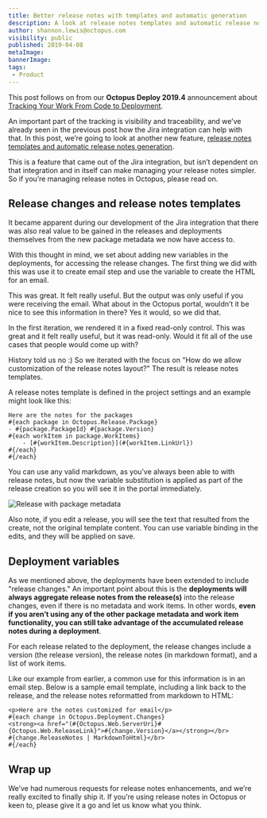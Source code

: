 ```yaml
---
title: Better release notes with templates and automatic generation
description: A look at release notes templates and automatic release notes generation in Octopus.
author: shannon.lewis@octopus.com
visibility: public
published: 2019-04-08
metaImage:
bannerImage:
tags:
 - Product
---
```


This post follows on from our **Octopus Deploy 2019.4** announcement about [Tracking Your Work From Code to Deployment](../metadata-and-work-items/index.md).

An important part of the tracking is visibility and traceability, and we’ve already seen in the previous post how the Jira integration can help with that.  In this post, we’re going to look at another new feature, [release notes templates and automatic release notes generation](https://octopus.com/docs/packaging-applications/build-servers/build-information).

This is a feature that came out of the Jira integration, but isn’t dependent on that integration and in itself can make managing your release notes simpler. So if you’re managing release notes in Octopus, please read on.

## Release changes and release notes templates

It became apparent during our development of the Jira integration that there was also real value to be gained in the releases and deployments themselves from the new package metadata we now have access to.

With this thought in mind, we set about adding new variables in the deployments, for accessing the release changes. The first thing we did with this was use it to create email step and use the variable to create the HTML for an email.

This was great. It felt really useful. But the output was only useful if you were receiving the email. What about in the Octopus portal, wouldn’t it be nice to see this information in there? Yes it would, so we did that.

In the first iteration, we rendered it in a fixed read-only control. This was great and it felt really useful, but it was read-only. Would it fit all of the use cases that people would come up with?

History told us no :) So we iterated with the focus on "How do we allow customization of the release notes layout?" The result is release notes templates.

A release notes template is defined in the project settings and an example might look like this:

```
Here are the notes for the packages
#{each package in Octopus.Release.Package}
- #{package.PackageId} #{package.Version}
#{each workItem in package.WorkItems}
    - [#{workItem.Description}](#{workItem.LinkUrl})
#{/each}
#{/each}
```

You can use any valid markdown, as you’ve always been able to with release notes, but now the variable substitution is applied as part of the release creation so you will see it in the portal immediately. 

![Release with package metadata](release-work-items.png)

Also note, if you edit a release, you will see the text that resulted from the create, not the original template content. You can use variable binding in the edits, and they will be applied on save.

## Deployment variables

As we mentioned above, the deployments have been extended to include "release changes." An important point about this is the **deployments will always aggregate release notes from the release(s)** into the release changes, even if there is no metadata and work items. In other words, **even if you aren’t using any of the other package metadata and work item functionality, you can still take advantage of the accumulated release notes during a deployment**.

For each release related to the deployment, the release changes include a version (the release version), the release notes (in markdown format), and a list of work items.

Like our example from earlier, a common use for this information is in an email step. Below is a sample email template, including a link back to the release, and the release notes reformatted from markdown to HTML:

```
<p>Here are the notes customized for email</p>
#{each change in Octopus.Deployment.Changes}
<strong><a href="(#{Octopus.Web.ServerUri}#{Octopus.Web.ReleaseLink}">#{change.Version}</a></strong></br>
#{change.ReleaseNotes | MarkdownToHtml}</br>
#{/each}
```

## Wrap up

We’ve had numerous requests for release notes enhancements, and we’re really excited to finally ship it. If you’re using release notes in Octopus or keen to, please give it a go and let us know what you think.
